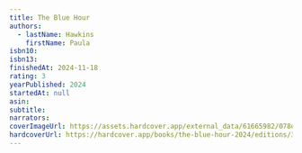 ```yaml
---
title: The Blue Hour
authors:
  - lastName: Hawkins
    firstName: Paula
isbn10:
isbn13:
finishedAt: 2024-11-18
rating: 3
yearPublished: 2024
startedAt: null
asin:
subtitle:
narrators:
coverImageUrl: https://assets.hardcover.app/external_data/61665982/078ed3701e5ccde0b47b66218b8f514dcb5ee5e7.jpeg
hardcoverUrl: https://hardcover.app/books/the-blue-hour-2024/editions/31640585
---
```

